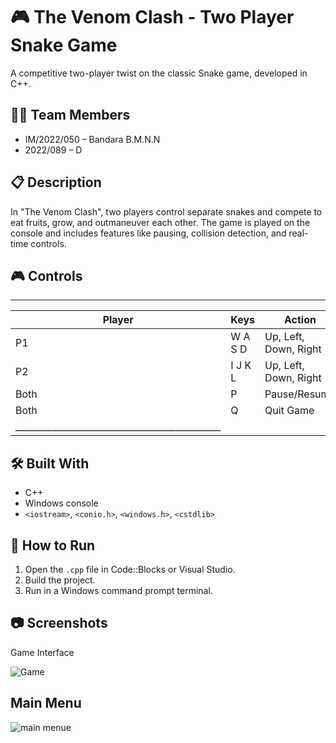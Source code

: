 # 🎮 The Venom Clash - Two Player Snake Game

A competitive two-player twist on the classic Snake game, developed in C++.

## 👨‍💻 Team Members
- IM/2022/050 – Bandara B.M.N.N
- 2022/089 – D


## 📋 Description
In "The Venom Clash", two players control separate snakes and compete to eat fruits, grow, and outmaneuver each other. The game is played on the console and includes features like pausing, collision detection, and real-time controls.

## 🎮 Controls

_______________________________________________
| Player | Keys       | Action                |
|--------|------------|-----------------------|
| P1     | W A S D    | Up, Left, Down, Right |
| P2     | I J K L    | Up, Left, Down, Right |
| Both   | P          | Pause/Resume          |
| Both   | Q          | Quit Game             |
|_____________________________________________|

## 🛠 Built With
- C++
- Windows console
- `<iostream>`, `<conio.h>`, `<windows.h>`, `<cstdlib>`


## 🚀 How to Run
1. Open the `.cpp` file in Code::Blocks or Visual Studio.
2. Build the project.
3. Run in a Windows command prompt terminal.

## 📷 Screenshots ##
Game Interface

![Game](https://github.com/user-attachments/assets/715fa3fc-62a5-4a06-a737-0cda8a72ae64)

## Main Menu ##

![main menue](https://github.com/user-attachments/assets/f5670052-ac0f-4f30-9ff9-74c2f13b48da)
